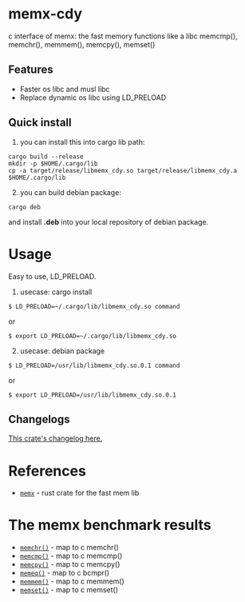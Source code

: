 # memx-cdy
c interface of memx: the fast memory functions like a libc memcmp(), memchr(), memmem(), memcpy(), memset()

## Features

* Faster os libc and musl libc
* Replace dynamic os libc using LD_PRELOAD

## Quick install

1. you can install this into cargo lib path:

```text
cargo build --release
mkdir -p $HOME/.cargo/lib
cp -a target/release/libmemx_cdy.so target/release/libmemx_cdy.a $HOME/.cargo/lib
```

2. you can build debian package:

```text
cargo deb
```

and install **.deb** into your local repository of debian package.

# Usage
Easy to use, LD_PRELOAD.

1. usecase: cargo install
```text
$ LD_PRELOAD=~/.cargo/lib/libmemx_cdy.so command
```

or

```text
$ export LD_PRELOAD=~/.cargo/lib/libmemx_cdy.so
```

2. usecase: debian package

```text
$ LD_PRELOAD=/usr/lib/libmemx_cdy.so.0.1 command
```

or

```text
$ export LD_PRELOAD=/usr/lib/libmemx_cdy.so.0.1
```

## Changelogs

[This crate's changelog here.](https://github.com/aki-akaguma/memx-cdy/blob/main/CHANGELOG.md)

# References

- [`memx`](https://crates.io/crates/memx) - rust crate for the fast mem lib

# The memx benchmark results

- [`memchr()`](https://github.com/aki-akaguma/memx/blob/main/docs/README.memchr.md) - map to c memchr()
- [`memcmp()`](https://github.com/aki-akaguma/memx/blob/main/docs/README.memcmp.md) - map to c memcmp()
- [`memcpy()`](https://github.com/aki-akaguma/memx/blob/main/docs/README.memcpy.md) - map to c memcpy()
- [`memeq()`](https://github.com/aki-akaguma/memx/blob/main/docs/README.memeq.md) - map to c bcmpr()
- [`memmem()`](https://github.com/aki-akaguma/memx/blob/main/docs/README.memmem.md) - map to c memmem()
- [`memset()`](https://github.com/aki-akaguma/memx/blob/main/docs/README.memset.md) - map to c memset()
